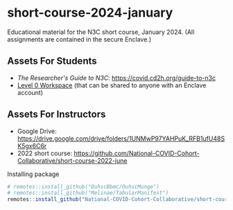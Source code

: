 short-course-2024-january
=======

Educational material for the N3C short course, January 2024. (All assignments are contained in the secure Enclave.)

Assets For Students
-------

* *The Researcher's Guide to N3C*: <https://covid.cd2h.org/guide-to-n3c>
* [Level 0 Workspace](https://unite.nih.gov/workspace/compass/view/ri.compass.main.folder.86a7020f-db30-4fd1-b735-bbaf53512365) (that can be shared to anyone with an Enclave account)

Assets For Instructors
-------

* Google Drive: <https://drive.google.com/drive/folders/1UNMwP97YAHPuK_RFB1ufU48SK5gx6C6r>
* 2022 short course: <https://github.com/National-COVID-Cohort-Collaborative/short-course-2022-june>

Installing package

```r
# remotes::install_github("OuhscBbmc/OuhscMunge")
# remotes::install_github("Melinae/TabularManifest")
remotes::install_github("National-COVID-Cohort-Collaborative/short-course-2024-january", subdir = "workflow")
```
